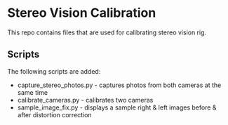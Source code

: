 # Stereo Vision Calibration

This repo contains files that are used for calibrating stereo vision rig.

## Scripts

The following scripts are added:

- capture_stereo_photos.py - captures photos from both cameras at the same time
- calibrate_cameras.py - calibrates two cameras
- sample_image_fix.py - displays a sample right & left images before & after distortion correction